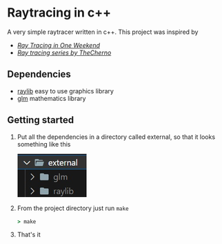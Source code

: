 # Raytracing in c++

A very simple raytracer written in c++.
This project was inspired by
- [_Ray Tracing in One Weekend_](https://raytracing.github.io/books/RayTracingInOneWeekend.html)
- [_Ray tracing series by TheCherno_](https://www.youtube.com/playlist?list=PLlrATfBNZ98edc5GshdBtREv5asFW3yXl)


## Dependencies
- [raylib](https://www.raylib.com) easy to use graphics library
- [glm](https://github.com/g-truc/glm) mathematics library


## Getting started
1. Put all the dependencies in a directory called external, so that it looks something like this
    
    ![thing](screenshots/dependency-directory.jpg)

2. From the project directory just run `make`
    ```cmd
    > make
    ```

3. That's it
